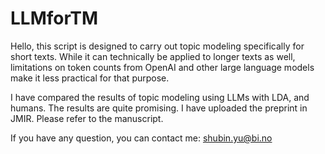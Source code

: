 # LLMforTM

Hello, this script is designed to carry out topic modeling specifically for short texts. While it can technically be applied to longer texts as well, limitations on token counts from OpenAI and other large language models make it less practical for that purpose.

I have compared the results of topic modeling using LLMs with LDA, and humans. The results are quite promising. I have uploaded the preprint in JMIR. Please refer to the manuscript. 

If you have any question, you can contact me: shubin.yu@bi.no
